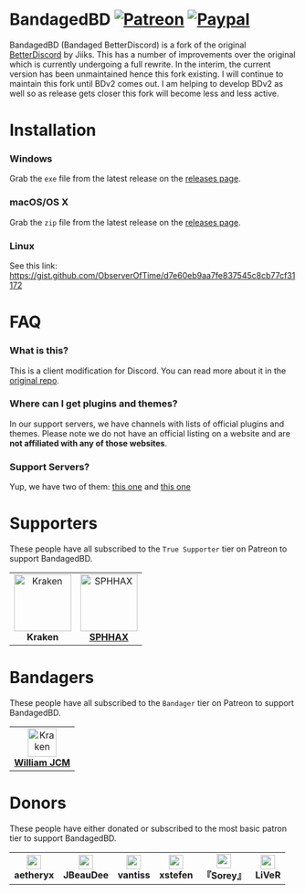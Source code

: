 # BandagedBD [![Patreon][patreon-badge]][patreon-link] [![Paypal][paypal-badge]][paypal-link]

[patreon-badge]: https://img.shields.io/endpoint.svg?url=https%3A%2F%2Fshieldsio-patreon.herokuapp.com%2FZerebos&style=flat-square
[patreon-link]: https://patreon.com/Zerebos

[paypal-badge]: https://img.shields.io/badge/Paypal-Donate!-%2300457C.svg?logo=paypal&style=flat-square
[paypal-link]: https://paypal.me/ZackRauen

BandagedBD (Bandaged BetterDiscord) is a fork of the original [BetterDiscord](https://github.com/Jiiks/BetterDiscordApp) by Jiiks. This has a number of improvements over the original which is currently undergoing a full rewrite. In the interim, the current version has been unmaintained hence this fork existing. I will continue to maintain this fork until BDv2 comes out. I am helping to develop BDv2 as well so as release gets closer this fork will become less and less active.

# Installation

### Windows
Grab the `exe` file from the latest release on the [releases page](https://github.com/rauenzi/BetterDiscordApp/releases).

### macOS/OS X
Grab the `zip` file from the latest release on the [releases page](https://github.com/rauenzi/BetterDiscordApp/releases).

### Linux
See this link: https://gist.github.com/ObserverOfTime/d7e60eb9aa7fe837545c8cb77cf31172

# FAQ

### What is this?

This is a client modification for Discord. You can read more about it in the [original repo](https://github.com/Jiiks/BetterDiscordApp).

### Where can I get plugins and themes?

In our support servers, we have channels with lists of official plugins and themes. Please note we do not have an official listing on a website and are **not affiliated with any of those websites**.

### Support Servers?

Yup, we have two of them: [this one](https://discord.gg/0Tmfo5ZbORCRqbAd) and [this one](https://discord.gg/2HScm8j)

<!-- # What's Different

## New Settings
![Settings](https://i.zackrauen.com/nkb9Qi.png)

## UI
 - Redesigned plugin and theme cards with additional classes for themes to use
 - Additional tab in settings with additional settings.
 - CustomCSS editor from CodeMirror has been removed due to being bloated and having high cpu usage. Replaced with another lightweight editor


## Plugins/Themes Related
 - Prevent broken plugins from halting BD from loading
 - Speed up the loading process
 - Show startup errors in a modal

![Startup](https://i.zackrauen.com/PwlQcp.gif)

 - Add `try...catch` blocks to help prevent errors from crashing BD and Discord
 - Fix internal functions that some functions rely on such as `onSwitch` and `onMessage`
 - Add `source` and `website` as options for plugin and theme METAs
 - Allow themes to use spaces and apostrophes in their names
 - Prettier errors in console, useful for debugging
 - Auto-reload of themes/plugins
 - Stabalize and enhance the `BdApi`

## Emote Module
- Emotes load asynchronously in the background (does not prevent the mod from loading anymore)
- Several bug fixes including tooltips, modifiers and emote menu
- Consolidate emotes to a single file
- Revamp how emotes are injected—speedup
- Use react and injection techniques

## Misc
 - Fix Minimal Mode
 - Fix React errors when opening settings
 - Fix selected class disappearing when clicking an open tab
 - Create new alert modal for `BdApi`
 - Add toasts as notification option and in `BdApi`
 - Remove most jQuery dependency for speedup
 - Attach to settings when entering from right click
 - Patch PublicServers

## And so much more... -->


# Supporters

These people have all subscribed to the `True Supporter` tier on Patreon to support BandagedBD.


<table>
<tr>
<td align="center">
    <img src="https://cdn.discordapp.com/avatars/196098063092154368/78a810438015b20ea8d530fafc7fe463.png?size=128" width="100px;" alt="Kraken"/><br />
    <strong>Kraken</strong><br />
</td>
<td align="center">
    <img src="https://cdn.discordapp.com/attachments/585514483699417089/585552300354043915/34959069_500_500.jpg" width="100px;" alt="SPHHAX"/><br />
    <a href="http://sphh.ax/" target="_blank" rel="noreferrer noopener"><strong>SPHHAX</strong></a><br />
</td>
</tr>
</table>


# Bandagers

These people have all subscribed to the `Bandager` tier on Patreon to support BandagedBD.


<table>
<tr>
	<td align="center">
		<img src="https://cdn.discordapp.com/avatars/332199319169925120/4709f8f0c9cb7ababd85459bf71848b9.png?size=128" width="50px;" alt="Kraken"/><br />
		<a href="https://github.com/williamjcm" target="_blank" rel="noreferrer noopener"><strong>William JCM</strong></a>
	</td>
</tr>
</table>

# Donors

These people have either donated or subscribed to the most basic patron tier to support BandagedBD.

<table>
<tr>
    <td align="center">
        <img src="https://cdn.discordapp.com/avatars/284122164582416385/4f12bf80cac47656ad7fc6a82fbd5f3b.png?size=128" width="25px;" /><br />
        <strong>aetheryx</strong>
    </td>
    <td align="center">
        <img src="https://cdn.discordapp.com/avatars/216782345779281921/d4b651b606f108cd2f96a19af68f942f.png?size=128" width="25px;" /><br />
        <strong>JBeauDee</strong>
    </td>
        <td align="center">
        <img src="https://cdn.discordapp.com/avatars/261673576216789004/31d590fb92329e270a6225a13d500c1d.png?size=128" width="25px;" /><br />
        <strong>vantiss</strong>
    </td>
        <td align="center">
        <img src="https://cdn.discordapp.com/avatars/122204411962327043/bd773f79607316e6be10e12682a6c10f.png?size=128" width="25px;" /><br />
        <strong>xstefen</strong>
    </td>
    <td align="center">
        <img src="https://discordhub.com/static/img/universal/user.png?size=128" width="25px;" /><br />
        <strong>『Sorey』</strong>
    </td>
    <td align="center">
        <img src="https://cdn.discordapp.com/avatars/95263213842608128/5024b83e1bff3096d7fc93e8de09d582.gif" width="25px;" /><br />
        <strong>LiVeR</strong>
    </td>
</tr>
</table>
